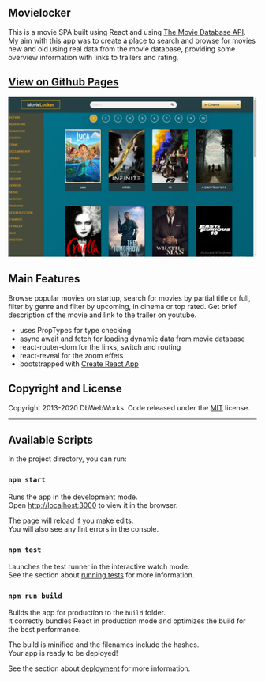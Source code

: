 ## Movielocker

This is a movie SPA built using React and using [The Movie Database  API](https://www.themoviedb.org/). My aim with
this app was to create a place to search and browse for movies new and old using real data from the movie database,
providing some overview information with links to trailers and rating.


## <a href="https://balcoder.github.io/movie-locker-3/" target="_blank">View on Github Pages</a>
![screenshot](/screenshot.png?raw=true)


## Main Features

Browse popular movies on startup, search for movies by partial title or full, filter by genre and filter by upcoming,
in cinema or top rated. Get brief description of the movie and link to the trailer on youtube.

* uses PropTypes for type checking
* async await and fetch for loading dynamic data from movie database
* react-router-dom for the links, switch and routing
* react-reveal for the zoom effets
* bootstrapped with [Create React App](https://github.com/facebook/create-react-app)

## Copyright and License

Copyright 2013-2020 DbWebWorks. Code released under the [MIT](https://opensource.org/licenses/MIT) license.

***

## Available Scripts


In the project directory, you can run:

### `npm start`

Runs the app in the development mode.<br />
Open [http://localhost:3000](http://localhost:3000) to view it in the browser.

The page will reload if you make edits.<br />
You will also see any lint errors in the console.

### `npm test`

Launches the test runner in the interactive watch mode.<br />
See the section about [running tests](https://facebook.github.io/create-react-app/docs/running-tests) for more information.

### `npm run build`

Builds the app for production to the `build` folder.<br />
It correctly bundles React in production mode and optimizes the build for the best performance.

The build is minified and the filenames include the hashes.<br />
Your app is ready to be deployed!

See the section about [deployment](https://facebook.github.io/create-react-app/docs/deployment) for more information.

